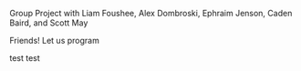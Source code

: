 Group Project with Liam Foushee, Alex Dombroski, Ephraim Jenson, Caden Baird, and Scott May

Friends! Let us program

test test